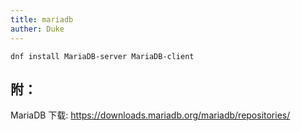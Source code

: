```yaml
---
title: mariadb
auther: Duke
---
```



 

```shell
dnf install MariaDB-server MariaDB-client
```
## 附：
MariaDB 下载: https://downloads.mariadb.org/mariadb/repositories/